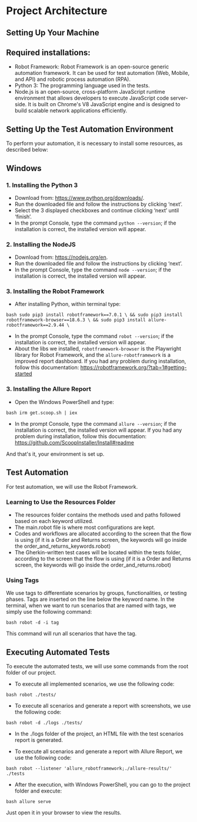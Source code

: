 <h1>Project Architecture</h1>

Setting Up Your Machine
-------------------------
Required installations:
-----------------------

*	Robot Framework: Robot Framework is an open-source generic automation framework. It can be used for test automation (Web, Mobile, and API) and robotic process automation (RPA).
*	Python 3: The programming language used in the tests.
*   Node.js is an open-source, cross-platform JavaScript runtime environment that allows developers to execute JavaScript code server-side. It is built on Chrome's V8 JavaScript engine and is designed to build scalable network applications efficiently.

Setting Up the Test Automation Environment
------------------------------------------------------------

To perform your automation, it is necessary to install some resources, as described below:

Windows
--------

<h3>1. Installing the Python 3</h3>

*	Download from: <https://www.python.org/downloads/>.
*	Run the downloaded file and follow the instructions by clicking ‘next’.
* 	Select the 3 displayed checkboxes and continue clicking ‘next’ until ‘finish’.
*	In the prompt Console, type the command `python --version`; if the installation is correct, the installed version will appear.

<h3>2. Installing the NodeJS</h3>

*	Download from: <https://nodejs.org/en>.
*	Run the downloaded file and follow the instructions by clicking ‘next’.
*	In the prompt Console, type the command `node --version`; if the installation is correct, the installed version will appear.

<h3>3. Installing the Robot Framework</h3>

*	After installing Python, within terminal type:
  
`bash
sudo pip3 install robotframework==7.0.1 \
&& sudo pip3 install robotframework-browser==18.6.3 \
&& sudo pip3 install allure-robotframework==2.9.44 \
`

*	In the prompt Console, type the command `robot --version`; if the installation is correct, the installed version will appear.
*   About the libs we installed, `robotframework-browser` is the Playwright library for Robot Framework, and the `allure-robotframework` is a improved report dashboard.
If you had any problem during installation, follow this documentation: <https://robotframework.org/?tab=1#getting-started>

<h3>3. Installing the Allure Report</h3>

*	Open the Windows PowerShell and type:

`bash
irm get.scoop.sh | iex
`

*	In the prompt Console, type the command `allure --version`; if the installation is correct, the installed version will appear.
If you had any problem during installation, follow this documentation: <https://github.com/ScoopInstaller/Install#readme>

And that's it, your environment is set up.


Test Automation
--------------------

For test automation, we will use the Robot Framework.

<h3>Learning to Use the Resources Folder</h3>

*	The resources folder contains the methods used and paths followed based on each keyword utilized.
*	The main.robot file is where most configurations are kept.
*	Codes and workflows are allocated according to the screen that the flow is using (if it is a Order and Returns screen, the keywords will go inside the order_and_returns_keywords.robot)
*   The Gherkin-written test cases will be located within the tests folder, according to the screen that the flow is using (if it is a Order and Returns screen, the keywords will go inside the order_and_returns.robot)

<h3>Using Tags</h3>

We use tags to differentiate scenarios by groups, functionalities, or testing phases. Tags are inserted on the line below the keyword name.
In the terminal, when we want to run scenarios that are named with tags, we simply use the following command:

`bash
robot -d -i tag
`

This command will run all scenarios that have the tag.

Executing Automated Tests
-----------------------------------

To execute the automated tests, we will use some commands from the root folder of our project.

*	To execute all implemented scenarios, we use the following code:
  
`bash
robot ./tests/
`

*	To execute all scenarios and generate a report with screenshots, we use the following code:
  
`bash
robot -d ./logs ./tests/
`
*   In the ./logs folder of the project, an HTML file with the test scenarios report is generated.

*	To execute all scenarios and generate a report with Allure Report, we use the following code:
  
`bash
robot --listener 'allure_robotframework;./allure-results/' ./tests
`
*   After the execution, with Windows PowerShell, you can go to the project folder and execute:
  
`bash
allure serve
`

Just open it in your browser to view the results.
